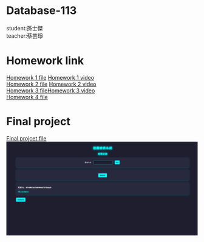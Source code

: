 # Database-113
student:孫士傑  
teacher:蔡芸琤
# Homework link  
[Homework 1 file](https://github.com/jaison5/Database-113/tree/main/%E4%BD%9C%E6%A5%AD%E4%B8%80%E6%AA%94%E6%A1%88%E8%B3%87%E6%96%99%E5%A4%BE)  [Homework 1 video](
https://youtu.be/yhgwgaZDgFA?si=g4F9TQQlNEM50498)  
[Homework 2 file](https://github.com/jaison5/Database-113/tree/main/%E4%BD%9C%E6%A5%AD%E4%BA%8C%E6%AA%94%E6%A1%88%E8%B3%87%E6%96%99%E5%A4%BE)  [Homework 2 video](https://youtu.be/lT8TdlQLYUA?si=bL0auZ-MnAnx_jnC)  
[Homework 3 file](https://github.com/jaison5/Database-113/tree/main/%E4%BD%9C%E6%A5%AD%E4%B8%89%E8%B3%87%E6%96%99%E5%A4%BE)[Homework 3 video](https://youtu.be/jAi1QKB5zFM?si=cAR8CkXAzcNCFP-q)  
[Homework 4 file](https://github.com/jaison5/Database-113/tree/main/%E4%BD%9C%E6%A5%AD%E5%9B%9B%E8%B3%87%E6%96%99%E5%A4%BE)
# Final project   
[Final projcet file](https://github.com/jaison5/Database-113/tree/main/Final%20project%E6%AA%94%E6%A1%88)  
![圖片替代文字](<https://github.com/jaison5/Database-113/blob/main/%E8%9E%A2%E5%B9%95%E6%93%B7%E5%8F%96%E7%95%AB%E9%9D%A2%202024-11-28%20211340.png> "網頁圖片")
